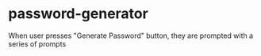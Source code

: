 # password-generator
 
 When user presses "Generate Password" button, they are prompted with a series of prompts 